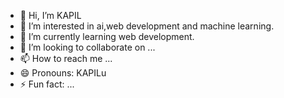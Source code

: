 - 👋 Hi, I’m KAPIL
- 👀 I’m interested in ai,web development and machine learning.
- 🌱 I’m currently learning web development.
- 💞️ I’m looking to collaborate on ...
- 📫 How to reach me ...
- 😄 Pronouns: KAPILu
- ⚡ Fun fact: ...

<!---
KAPILu/KAPILu is a ✨ special ✨ repository because its `README.md` (this file) appears on your GitHub profile.
You can click the Preview link to take a look at your changes.
--->

